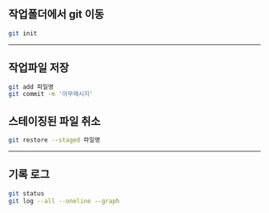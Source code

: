 ## 작업폴더에서 git 이동

```bash
git init
```
---

## 작업파일 저장

```bash
git add 파일명
git commit -m '아무메시지'
```

## 스테이징된 파일 취소
```bash
git restore --staged 파일명
```
---
## 기록 로그
```bash
git status
git log --all --oneline --graph
```

